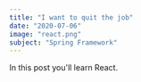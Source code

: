 ```yaml
---
title: "I want to quit the job"
date: "2020-07-06"
image: "react.png"
subject: "Spring Framework"
---
```


In this post you'll learn React.
